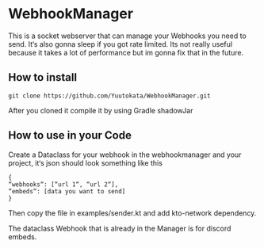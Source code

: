 # WebhookManager

This is a socket webserver that can manage your Webhooks you need to send. It‘s also gonna sleep if you got rate limited.
Its not really useful because it takes a lot of performance but im gonna fix that in the future.

## How to install

    git clone https://github.com/Yuutokata/WebhookManager.git

After you cloned it compile it by using Gradle shadowJar

## How to use in your Code

Create a Dataclass for your webhook in the webhookmanager and your project, it‘s json should look something like this

    {
    “webhooks“: [“url 1“, “url 2“],
    “embeds“: [data you want to send]
    }
    
Then copy the file in examples/sender.kt and add kto-network dependency.

The dataclass Webhook that is already in the Manager is for discord embeds.
